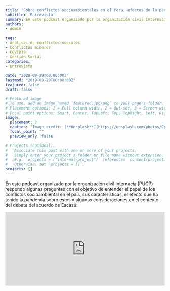 ```yaml
---
title: 'Sobre conflictos socioambientales en el Perú, efectos de la pandemia y el acuerdo de Escazú'
subtitle: 'Entrevista'
summary: En este podcast organizado por la organización civil Internacia (PUCP) respondo algunas preguntas con el objetivo de entender el papel de los conflictos socioambiental en el país, sus características, el efecto que ha tenido la pandemia sobre estos y algunas consideraciones en el contexto del debate del acuerdo de Escazú.
authors:
- admin

tags:
- Análisis de conflictos sociales
- Conflictos mineros
- COVID19
- Gestión Social
categories:
- Entrevista

date: "2020-09-29T00:00:00Z"
lastmod: "2019-09-29T00:00:00Z"
featured: false
draft: false

# Featured image
# To use, add an image named `featured.jpg/png` to your page's folder.
# Placement options: 1 = Full column width, 2 = Out-set, 3 = Screen-width
# Focal point options: Smart, Center, TopLeft, Top, TopRight, Left, Right, BottomLeft, Bottom, BottomRight
image:
  placement: 2
  caption: 'Image credit: [**Unsplash**](https://unsplash.com/photos/CpkOjOcXdUY)'
  focal_point: ""
  preview_only: false

# Projects (optional).
#   Associate this post with one or more of your projects.
#   Simply enter your project's folder or file name without extension.
#   E.g. `projects = ["internal-project"]` references `content/project/deep-learning/index.md`.
#   Otherwise, set `projects = []`.
projects: []
---
```


En este podcast organizado por la organización civil Internacia (PUCP) respondo algunas preguntas con el objetivo de entender el papel de los conflictos socioambiental en el país, sus características, el efecto que ha tenido la pandemia sobre estos y algunas consideraciones en el contexto del debate del acuerdo de Escazú:

<iframe src="https://open.spotify.com/embed-podcast/episode/4S5c6OGkYYWKTGoeBpymak" width="100%" height="232" frameborder="0" allowtransparency="true" allow="encrypted-media"></iframe>



 
 

